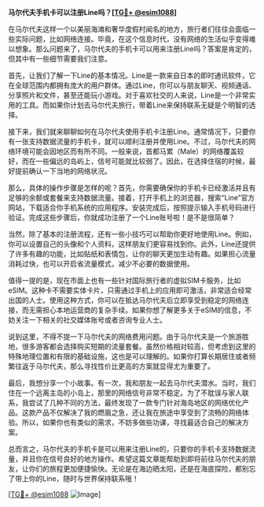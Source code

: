 **马尔代夫手机卡可以注册Line吗？[[TG💪+ @esim1088](https://t.me/s/esim1088)]**

在马尔代夫这样一个以美丽海滩和奢华度假村闻名的地方，旅行者们往往会面临一些实际问题，比如网络连接。毕竟，在这个信息时代，没有网络的生活似乎变得难以想象。那么问题来了，马尔代夫的手机卡可以用来注册Line吗？答案是肯定的，但其中有一些细节需要我们注意。

首先，让我们了解一下Line的基本情况。Line是一款来自日本的即时通讯软件，它在全球范围内都拥有庞大的用户群体。通过Line，你可以与朋友聊天、视频通话、分享照片和文件，甚至还能玩小游戏。对于喜欢社交的人来说，Line是一个非常实用的工具。而如果你计划去马尔代夫旅行，带着Line来保持联系无疑是个明智的选择。

接下来，我们就来聊聊如何在马尔代夫使用手机卡注册Line。通常情况下，只要你有一张支持数据流量的手机卡，就可以顺利注册并使用Line。不过，马尔代夫的网络环境可能会因地区而有所不同。一般来说，首都马累（Male）的网络覆盖较好，而在一些偏远的岛屿上，信号可能就比较弱了。因此，在选择住宿的时候，最好提前确认一下当地的网络状况。

那么，具体的操作步骤是怎样的呢？首先，你需要确保你的手机卡已经激活并且有足够的余额或套餐来支持数据流量。接着，打开手机上的浏览器，搜索“Line”官方网站，下载适合你手机系统的应用程序。安装完成后，按照提示输入手机号码进行验证。完成这些步骤后，你就成功注册了一个Line账号啦！是不是很简单？

当然，除了基本的注册流程，还有一些小技巧可以帮助你更好地使用Line。例如，你可以设置自己的头像和个人资料，这样朋友们更容易找到你。此外，Line还提供了许多有趣的功能，比如贴纸和表情包，让你的聊天更加生动有趣。如果担心流量消耗过快，也可以开启省流量模式，减少不必要的数据使用。

值得一提的是，现在市面上也有一些针对国际旅行者的虚拟SIM卡服务，比如eSIM。这种卡不需要实体卡片，只需通过手机上的应用即可激活，非常适合经常出国的人士。使用这种方式，你可以在抵达马尔代夫后立即享受到稳定的网络连接，而无需担心本地运营商的复杂手续。如果你想了解更多关于eSIM的信息，不妨关注一下相关的社交媒体账号或者咨询专业人士。

说到这里，不得不提一下马尔代夫的网络费用问题。由于马尔代夫是一个旅游胜地，很多游客都会选择购买短期的流量套餐。虽然价格相对较高，但考虑到这里的特殊地理位置和有限的基础设施，这也是可以理解的。如果你打算长期居住或者频繁往返于马尔代夫，那么寻找性价比更高的方案就显得尤为重要了。

最后，我想分享一个小故事。有一次，我和朋友一起去马尔代夫潜水。当时，我们住在一个远离主岛的小岛上，那里的网络信号非常不稳定。为了不耽误与家人联系，我尝试了几种不同的方法，最终发现了一款专门针对海岛地区的网络优化产品。这款产品不仅解决了我的燃眉之急，还让我在旅途中享受到了流畅的网络体验。所以，如果你也有类似的需求，不妨多做些功课，寻找最适合自己的解决方案。

总而言之，马尔代夫的手机卡是可以用来注册Line的，只要你的手机卡支持数据流量，并且你在信号良好的地方操作。希望这篇文章能帮助到即将前往马尔代夫的朋友，让你们的旅程更加便捷愉快。无论是在海边晒太阳，还是在海底探险，都别忘了带上你的Line，随时与世界保持联系哦！

[[TG💪+ @esim1088](https://t.me/s/esim1088) ![Image](https://i.postimg.cc/4NQfJmqS/Snipaste-2025-05-13-00-14-12.png)]
